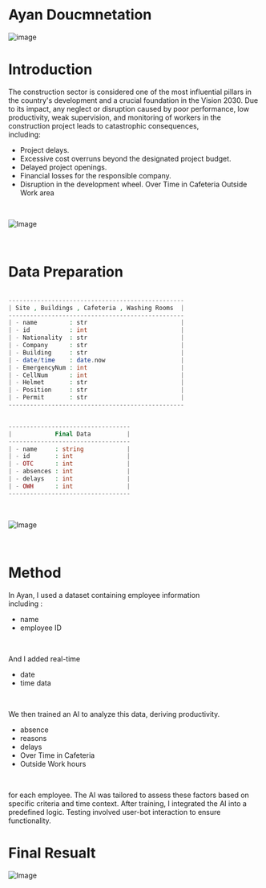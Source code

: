 # Ayan Doucmnetation

![image](https://cdn.discordapp.com/attachments/1168296661571874827/1168326834266574908/IMG_0566.jpg?ex=65515c27&is=653ee727&hm=6aa0c8badc012d0c480fd41322a246f8ea2fc14d9390907e357e7193c70389ee&)

# Introduction
The construction sector is considered one of the most influential pillars in the country's development and a crucial foundation in the Vision 2030. Due to its impact, any neglect or disruption caused by poor performance, low productivity, weak supervision, and monitoring of workers in the construction project leads to catastrophic consequences, 
<br>
including:
<br>
* Project delays.
* Excessive cost overruns beyond the designated project budget.
* Delayed project openings.
* Financial losses for the responsible company.
* Disruption in the development wheel. Over Time in Cafeteria Outside Work area



<br>


![Image](https://cdn.discordapp.com/attachments/1168296661571874827/1168298112180293642/WhatsApp_Image_2023-10-27_at_18.36.47.jpg?ex=65514167&is=653ecc67&hm=317d7d5dc5578efd394b157a8316284149a3d6d75d70bf2a2b13148c58cf8853&)




<br>

# Data Preparation

```php

-------------------------------------------------
| Site , Buildings , Cafeteria , Washing Rooms  |
-------------------------------------------------
| - name         : str                          |
| - id           : int                          |
| - Nationality  : str                          |
| - Company      : str                          | 
| - Building     : str                          |
| - date/time    : date.now                     |  
| - EmergencyNum : int                          |  
| - CellNum      : int                          |
| - Helmet       : str                          | 
| - Position     : str                          | 
| - Permit       : str                          |
-------------------------------------------------      


----------------------------------
|            Final Data          |
----------------------------------
| - name     : string            |
| - id       : int               |
| - OTC      : int               |
| - absences : int               |
| - delays   : int               |
| - OWH      : int               |
----------------------------------


```
<br>

![Image](https://pbs.twimg.com/media/F9iTeoXWwAAHqij?format=jpg&name=900x900)

<br>

# Method


In Ayan, I used a dataset containing employee information
<br> including :
* name 
* employee ID
<br>

And I added real-time
* date  
* time data 

<br>

We then trained an AI to analyze this data, deriving productivity.
<br>
* absence 
* reasons 
* delays 
* Over Time in Cafeteria 
* Outside Work hours 

<br>

for each employee. The AI was tailored to assess these factors based on specific criteria and time context.
 After training, I integrated the AI into a predefined logic. Testing involved user-bot interaction to ensure functionality.

# Final Resualt 

![Image][def]

[def]: https://cdn.discordapp.com/attachments/1168296661571874827/1168323649451872396/image.png?ex=65515930&is=653ee430&hm=79081df520c7aac6a23ca3954d7ba63014f4b8441acff36d07a4453377527aa5&